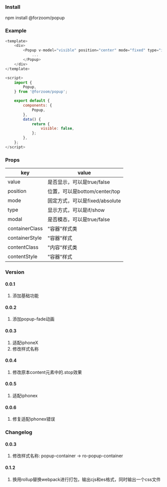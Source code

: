 ### Install

npm install @forzoom/popup

### Example

```javascript
<template>
	<div>
		<Popup v-model="visible" position="center" mode="fixed" type="if" :modal="true">
			...
		</Popup>
	</div>
</template>

<script>
	import {
		Popup,
	} from '@forzoom/popup';

	export default {
		components: {
			Popup,
		},
		data() {
			return {
				visible: false,
			};
		},
	};
</script>
```

### Props

key | value
--- | ---
value|是否显示，可以是true/false
position|位置，可以是bottom/center/top
mode|固定方式，可以是fixed/absolute
type|显示方式，可以是if/show
modal|是否模态，可以是true/false
containerClass|"容器"样式类
containerStyle|"容器"样式
contentClass|"内容"样式类
contentStyle|"容器"样式

### Version

#### 0.0.1

1. 添加基础功能

#### 0.0.2

1. 添加popup-fade动画

#### 0.0.3

1. 适配iphoneX
1. 修改样式名称

#### 0.0.4

1. 修改原本content元素中的.stop效果

#### 0.0.5

1. 适配iphonex

#### 0.0.6

1. 修复适配iphonex错误

### Changelog

#### 0.0.3

1. 修改样式名称: popup-container -> ro-popup-container

#### 0.1.2

1. 换用rollup替换webpack进行打包，输出cjs和es格式，同时输出一个css文件
